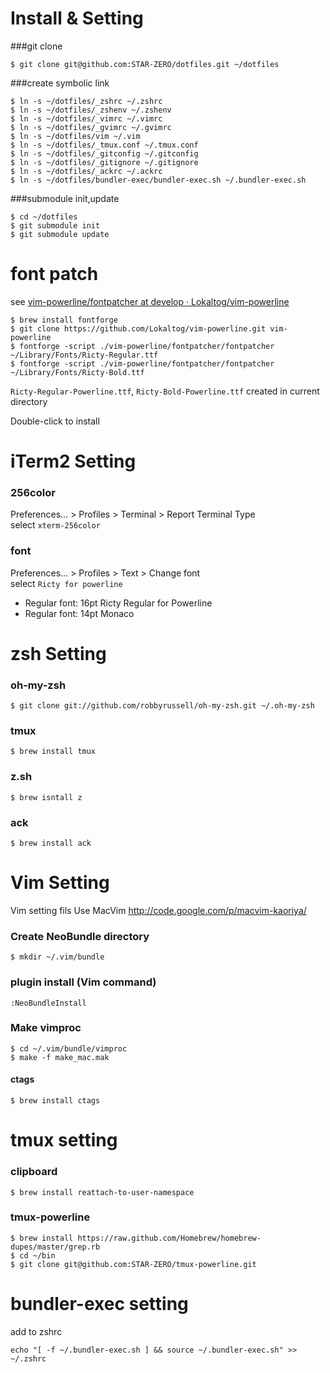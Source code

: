 # Install & Setting
###git clone

```
$ git clone git@github.com:STAR-ZERO/dotfiles.git ~/dotfiles
```

###create symbolic link

```
$ ln -s ~/dotfiles/_zshrc ~/.zshrc
$ ln -s ~/dotfiles/_zshenv ~/.zshenv
$ ln -s ~/dotfiles/_vimrc ~/.vimrc
$ ln -s ~/dotfiles/_gvimrc ~/.gvimrc
$ ln -s ~/dotfiles/vim ~/.vim
$ ln -s ~/dotfiles/_tmux.conf ~/.tmux.conf
$ ln -s ~/dotfiles/_gitconfig ~/.gitconfig
$ ln -s ~/dotfiles/_gitignore ~/.gitignore
$ ln -s ~/dotfiles/_ackrc ~/.ackrc
$ ln -s ~/dotfiles/bundler-exec/bundler-exec.sh ~/.bundler-exec.sh
```

###submodule init,update

```
$ cd ~/dotfiles
$ git submodule init
$ git submodule update
```

# font patch
see [vim-powerline/fontpatcher at develop · Lokaltog/vim-powerline](https://github.com/Lokaltog/vim-powerline/tree/develop/fontpatcher)

```
$ brew install fontforge
$ git clone https://github.com/Lokaltog/vim-powerline.git vim-powerline
$ fontforge -script ./vim-powerline/fontpatcher/fontpatcher ~/Library/Fonts/Ricty-Regular.ttf
$ fontforge -script ./vim-powerline/fontpatcher/fontpatcher ~/Library/Fonts/Ricty-Bold.ttf
```

`Ricty-Regular-Powerline.ttf`, `Ricty-Bold-Powerline.ttf` created in current directory

Double-click to install

# iTerm2 Setting
### 256color
Preferences… > Profiles > Terminal > Report Terminal Type  
select `xterm-256color`

### font
Preferences… > Profiles > Text > Change font  
select `Ricty for powerline`

- Regular font: 16pt Ricty Regular for Powerline
- Regular font: 14pt Monaco

# zsh Setting

### oh-my-zsh

```
$ git clone git://github.com/robbyrussell/oh-my-zsh.git ~/.oh-my-zsh
```

### tmux

```
$ brew install tmux
```

### z.sh

```
$ brew isntall z
```

### ack

```
$ brew install ack
```

# Vim Setting
Vim setting fils
Use MacVim http://code.google.com/p/macvim-kaoriya/

### Create NeoBundle directory

```
$ mkdir ~/.vim/bundle
```

### plugin install (Vim command)

```
:NeoBundleInstall
```

### Make vimproc

```
$ cd ~/.vim/bundle/vimproc
$ make -f make_mac.mak
```

#### ctags

```
$ brew install ctags
```

# tmux setting
### clipboard

```
$ brew install reattach-to-user-namespace
```

### tmux-powerline

```
$ brew install https://raw.github.com/Homebrew/homebrew-dupes/master/grep.rb
$ cd ~/bin
$ git clone git@github.com:STAR-ZERO/tmux-powerline.git
```

# bundler-exec setting
add to zshrc

```
echo "[ -f ~/.bundler-exec.sh ] && source ~/.bundler-exec.sh" >> ~/.zshrc
```
